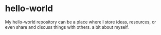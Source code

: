 # hello-world
My hello-world repository can be a place where I store ideas, resources, or even share and discuss things with others.
a bit about myself.
